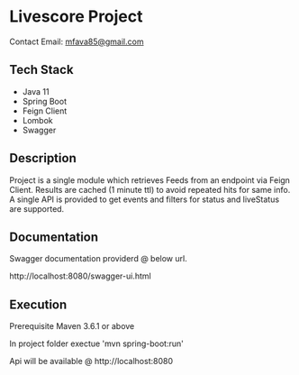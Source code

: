 # Livescore Project

Contact Email: mfava85@gmail.com

## Tech Stack

- Java 11
- Spring Boot
- Feign Client
- Lombok
- Swagger

## Description

Project is a single module which retrieves Feeds from an endpoint via Feign Client.
Results are cached (1 minute ttl) to avoid repeated hits for same info.
A single API is provided to get events and filters for status and liveStatus are supported. 

## Documentation

Swagger documentation providerd @ below url.

http://localhost:8080/swagger-ui.html 

## Execution

Prerequisite Maven 3.6.1 or above

In project folder exectue 'mvn spring-boot:run'

Api will be available @ http://localhost:8080

